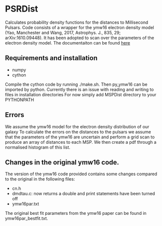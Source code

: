 # PSRDist
Calculates probability density functions for the distances to Millisecond Pulsars.
Code consists of a wrapper for the ymw16 electron density model (Yao, Manchester and Wang, 2017, Astrophys. J., 835, 29; arXiv:1610.09448). It has been adopted to scan over the parameters of the electron density model.
The documentaiton can be found [here](https://tedwards2412.github.io/PSRdist/)

## Requirements and installation
- numpy
- cython

Compile the cython code by running ./make.sh. Then py_ymw16 can be imported by python.
Currently there is an issue with reading and writing to files in installation directories
For now simply add MSPDist directory to your PYTHONPATH

## Errors
We assume the ymw16 model for the electron density distribution of our galaxy
To calculate the errors on the distances to the pulsars we assume that the
parameters of the ymw16 are uncertain and perform a grid scan to produce an array
of distances to each MSP. We then create a pdf through a normalised histogram of this list.

## Changes in the original ymw16 code.
The version of the ymw16 code provided contains some changes compared to the original in the following files:
- cn.h
- dmdtau.c: now returns a double and print statements have been turned off
- ymw16par.txt

The original best fit parameters from the ymw16 paper can be found in ymw16par_bestfit.txt.
